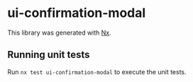 # ui-confirmation-modal

This library was generated with [Nx](https://nx.dev).

## Running unit tests

Run `nx test ui-confirmation-modal` to execute the unit tests.
